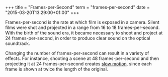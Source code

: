 +++
title = "Frames-per-Second"
term = "frames-per-second"
date = "2015-03-20T13:29:00+01:00"
+++

Frames-per-second is the rate at which film is exposed in a
camera. <!--more-->Silent films were shot and projected in a range from 16 to 18
frames-per-second. With the birth of the sound era, it became
necessary to shoot and project at 24 frames-per-second, in order to
produce clear sound on the optical soundtrack.

Changing the number of frames-per-second can result in a variety of
effects. For instance, shooting a scene at 48 frames-per-second and
then projecting it at 24 frames-per-second creates [slow
motion](../slow-motion/), since each frame is shown at twice the
length of the original.

